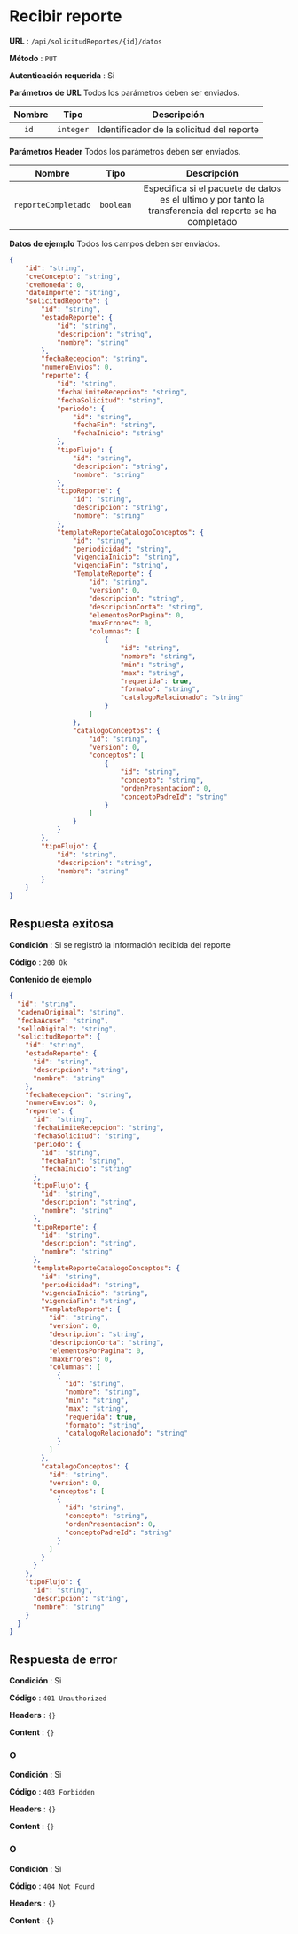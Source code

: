 # Recibir reporte

**URL** : `/api/solicitudReportes/{id}/datos`

**Método** : `PUT`

**Autenticación requerida** : Si

**Parámetros de URL** Todos los parámetros deben ser enviados.

| Nombre|Tipo|Descripción|
| :--: |:--:| :--:|
| ```id ```| ```integer``` |Identificador de la solicitud del reporte|

**Parámetros Header** Todos los parámetros deben ser enviados.

| Nombre|Tipo|Descripción|
| :--: |:--:| :--:|
| ```reporteCompletado```| ```boolean``` |Especifica si el paquete de datos es el ultimo y por tanto la transferencia del reporte se ha completado|

**Datos de ejemplo** Todos los campos deben ser enviados.

```json
{
	"id": "string",
	"cveConcepto": "string",
	"cveMoneda": 0,
	"datoImporte": "string",
	"solicitudReporte": {
		"id": "string",
		"estadoReporte": {
			"id": "string",
			"descripcion": "string",
			"nombre": "string"
		},
		"fechaRecepcion": "string",
		"numeroEnvios": 0,
		"reporte": {
			"id": "string",
			"fechaLimiteRecepcion": "string",
			"fechaSolicitud": "string",
			"periodo": {
				"id": "string",
				"fechaFin": "string",
				"fechaInicio": "string"
			},
			"tipoFlujo": {
				"id": "string",
				"descripcion": "string",
				"nombre": "string"
			},
			"tipoReporte": {
				"id": "string",
				"descripcion": "string",
				"nombre": "string"
			},
			"templateReporteCatalogoConceptos": {
				"id": "string",
				"periodicidad": "string",
				"vigenciaInicio": "string",
				"vigenciaFin": "string",
				"TemplateReporte": {
					"id": "string",
					"version": 0,
					"descripcion": "string",
					"descripcionCorta": "string",
					"elementosPorPagina": 0,
					"maxErrores": 0,
					"columnas": [
						{
							"id": "string",
							"nombre": "string",
							"min": "string",
							"max": "string",
							"requerida": true,
							"formato": "string",
							"catalogoRelacionado": "string"
						}
					]
				},
				"catalogoConceptos": {
					"id": "string",
					"version": 0,
					"conceptos": [
						{
							"id": "string",
							"concepto": "string",
							"ordenPresentacion": 0,
							"conceptoPadreId": "string"
						}
					]
				}
			}
		},
		"tipoFlujo": {
			"id": "string",
			"descripcion": "string",
			"nombre": "string"
		}
	}
}
```
## Respuesta exitosa

**Condición** : Si se registró la información recibida del reporte

**Código** : `200 Ok`

**Contenido de ejemplo**

```json
{
  "id": "string",
  "cadenaOriginal": "string",
  "fechaAcuse": "string",
  "selloDigital": "string",
  "solicitudReporte": {
    "id": "string",
    "estadoReporte": {
      "id": "string",
      "descripcion": "string",
      "nombre": "string"
    },
    "fechaRecepcion": "string",
    "numeroEnvios": 0,
    "reporte": {
      "id": "string",
      "fechaLimiteRecepcion": "string",
      "fechaSolicitud": "string",
      "periodo": {
        "id": "string",
        "fechaFin": "string",
        "fechaInicio": "string"
      },
      "tipoFlujo": {
        "id": "string",
        "descripcion": "string",
        "nombre": "string"
      },
      "tipoReporte": {
        "id": "string",
        "descripcion": "string",
        "nombre": "string"
      },
      "templateReporteCatalogoConceptos": {
        "id": "string",
        "periodicidad": "string",
        "vigenciaInicio": "string",
        "vigenciaFin": "string",
        "TemplateReporte": {
          "id": "string",
          "version": 0,
          "descripcion": "string",
          "descripcionCorta": "string",
          "elementosPorPagina": 0,
          "maxErrores": 0,
          "columnas": [
            {
              "id": "string",
              "nombre": "string",
              "min": "string",
              "max": "string",
              "requerida": true,
              "formato": "string",
              "catalogoRelacionado": "string"
            }
          ]
        },
        "catalogoConceptos": {
          "id": "string",
          "version": 0,
          "conceptos": [
            {
              "id": "string",
              "concepto": "string",
              "ordenPresentacion": 0,
              "conceptoPadreId": "string"
            }
          ]
        }
      }
    },
    "tipoFlujo": {
      "id": "string",
      "descripcion": "string",
      "nombre": "string"
    }
  }
}
```

## Respuesta de error

**Condición** : Si

**Código** : `401 Unauthorized`

**Headers** : `{}`

**Content** : `{}`

### O

**Condición** : Si

**Código** : `403 Forbidden`

**Headers** : `{}`

**Content** : `{}`

### O

**Condición** : Si

**Código** : `404 Not Found`

**Headers** : `{}`

**Content** : `{}`